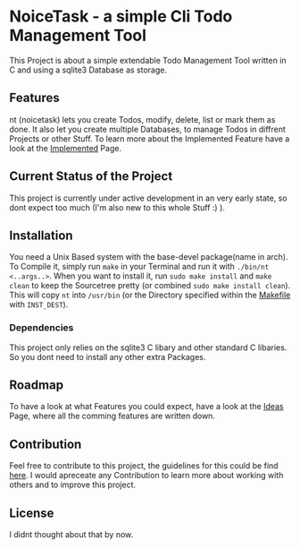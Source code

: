 # NoiceTask - a simple Cli Todo Management Tool

This Project is about a simple extendable Todo Management Tool written in C and using a sqlite3 Database as storage.

## Features

nt (noicetask) lets you create Todos, modify, delete, list or mark them as done.
It also let you create multiple Databases, to manage Todos in diffrent Projects or other Stuff.
To learn more about the Implemented Feature have a look at the [Implemented](./docs/IMPLEMENTED.md) Page.

## Current Status of the Project

This project is currently under active development in an very early state, so dont expect too much (I'm also new to this whole Stuff :) ).

## Installation

You need a Unix Based system with the base-devel package(name in arch).
To Compile it, simply run `make` in your Terminal and run it with `./bin/nt <..args..>`.
When you want to install it, run `sudo make install` and `make clean` to keep the Sourcetree pretty (or combined `sudo make install clean`).
This will copy `nt` into `/usr/bin` (or the Directory specified within the [Makefile](./Makefile) with `INST_DEST`).

### Dependencies

This project only relies on the sqlite3 C libary and other standard C libaries. So you dont need to install any other extra Packages.

## Roadmap

To have a look at what Features you could expect, have a look at the [Ideas](./docs/IDEAS.md) Page, where all the comming features are written down.

## Contribution

Feel free to contribute to this project, the guidelines for this could be find [here](./docs/CONTRIBUTING.md).
I would apreceate any Contribution to learn more about working with others and to improve this project.

## License

I didnt thought about that by now.
